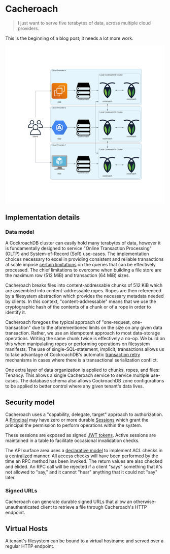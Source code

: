 # Cacheroach

> I just want to serve five terabytes of data, across multiple cloud providers.

This is the beginning of a blog post; it needs a lot more work.

![Hero image showing cacheroach deployment architecture](./doc/hero.png)

## Implementation details

### Data model

A CockroachDB cluster can easily hold many terabytes of data, however it is fundamentally designed
to service "Online Transaction Processing" (OLTP) and System-of-Record (SoR) use-cases. The
implementation choices necessary to excel in providing consistent and reliable transactions at scale
impose [certain limitations](https://www.cockroachlabs.com/docs/stable/known-limitations.html) on
the queries that can be effectively processed. The chief limitations to overcome when building a
file store are the maximum row (512 MiB) and transaction (64 MiB) sizes.

Cacheroach breaks files into content-addressable chunks of 512 KiB which are assembled into
content-addressable ropes. Ropes are then referenced by a filesystem abstraction which provides the
necessary metadata needed by clients. In this context, "content-addressable" means that we use the
cryptographic hash of the contents of a chunk or of a rope in order to identify it.

Cacheroach foregoes the typical approach of "one-request, one-transaction" due to the aforementioned
limits on the size on any given data transaction. Rather, we use an idempotent approach to most
data-storage operations. Writing the same chunk twice is effectively a no-op. We build on this when
manipulating ropes or performing operations on filesystem manifests. The use of
single-SQL-statement, implicit, transactions allows us to take advantage of CockroachDB's automatic
[transaction retry](https://www.cockroachlabs.com/docs/stable/advanced-client-side-transaction-retries.html)
mechanisms in cases where there is a transactional serialization conflict.

One extra layer of data organization is applied to chunks, ropes, and files: Tenancy. This allows a
single Cacheroach service to service multiple use-cases. The database schema also allows CockroachDB
zone configurations to be applied to better control where any given tenant's data lives.

## Security model

Cacheroach uses a "capability, delegate, target" approach to authorization.
A [Principal](./api/principal.proto) may have zero or more durable [Sessions](./api/session.proto)
which grant the principal the permission to perform operations within the system.

These sessions are exposed as signed [JWT tokens](https://jwt.io). Active sessions are maintained in
a table to facilitate occasional invalidation checks.

The API surface area uses a [declarative model](./api/capabilities.proto) to implement ACL checks in
a [centralized](./pkg/enforcer) manner. All access checks will have been performed by the time an
RPC method has been invoked. The return values are also checked and elided. An RPC call will be
rejected if a client "says" something that it's not allowed to "say," and it cannot "hear" anything
that it could not "say" later.

### Signed URLs

Cacheroach can generate durable signed URLs that allow an otherwise-unauthenticated client to
retrieve a file through Cacheroach's HTTP endpoint.

## Virtual Hosts

A tenant's filesystem can be bound to a virtual hostname and served over a regular HTTP endpoint.